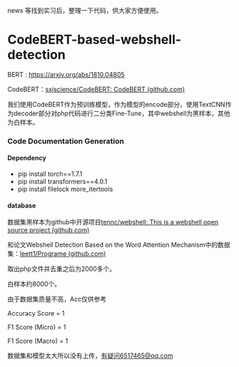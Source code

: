 news
等找到实习后，整理一下代码，供大家方便使用。


# CodeBERT-based-webshell-detection

BERT : https://arxiv.org/abs/1810.04805

CodeBERT：[sxjscience/CodeBERT: CodeBERT (github.com)](https://github.com/sxjscience/CodeBERT)

我们使用CodeBERT作为预训练模型，作为模型的encode部分，使用TextCNN作为decoder部分对php代码进行二分类Fine-Tune，其中webshell为黑样本，其他为白样本。





### Code Documentation Generation

#### Dependency

- pip install torch==1.7.1
- pip install transformers==4.0.1
- pip install filelock more_itertools

#### database

数据集黑样本为github中开源项目[tennc/webshell: This is a webshell open source project (github.com)](https://github.com/tennc/webshell)

和论文Webshell Detection Based on the Word Attention Mechanism中的数据集：[leett1/Programe (github.com)](https://github.com/leett1/Programe/)

取出php文件并去重之后为2000多个。

白样本约8000个。



 

由于数据集质量不高，Acc仅供参考

Accuracy Score = 1

F1 Score (Micro) = 1

F1 Score (Macro) = 1



数据集和模型太大所以没有上传，有疑问6517465@qq.com
